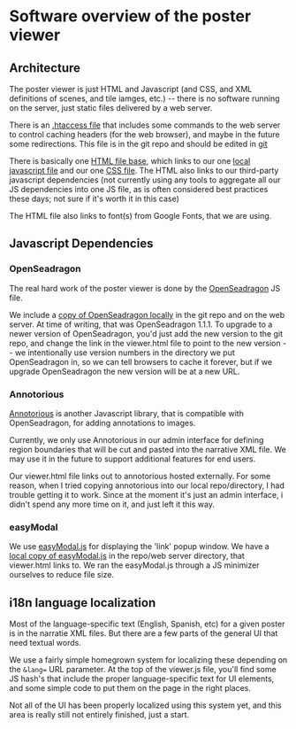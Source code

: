 # Software overview of the poster viewer

## Architecture

The poster viewer is just HTML and Javascript (and CSS, and XML definitions of scenes, and tile iamges, etc.) -- there is no software running on the server, just static files delivered by a web server. 

There is an [.htaccess file](../.htaccess) that includes some commands to the web server to control caching headers (for the web browser), and maybe in the future some redirections. This file is in the git repo and should be edited in [git](./github.md)

There is basically one [HTML file base](../viewer.html), which links to our one [local javascript file](../js/viewer.js) and our one [CSS file](../css/viewer.css). The HTML also links to our third-party javascript dependencies (not currently using any tools to aggregate all our JS dependencies into one JS file, as is often considered best practices these days; not sure if it's worth it in this case)

The HTML file also links to font(s) from Google Fonts, that we are using. 

## Javascript Dependencies

### OpenSeadragon

The real hard work of the poster viewer is done by the [OpenSeadragon](https://github.com/openseadragon/openseadragon) JS file. 

We include a [copy of OpenSeadragon locally](../openseadragon-bin-1.1.1) in the git repo and on the web server. At time of writing, that was OpenSeadragon 1.1.1. To upgrade to a newer version of OpenSeadragon, you'd just add the new version to the git repo, and change the link in the viewer.html file to point to the new version -- we intentionally use version numbers in the directory we put OpenSeadragon in, so we can tell browsers to cache it forever, but if we upgrade OpenSeadragon the new version will be at a new URL. 

### Annotorious

[Annotorious](http://annotorious.github.io/) is another Javascript library, that is compatible with OpenSeadragon, for adding annotations to images. 

Currently, we only use Annotorious in our admin interface for defining region boundaries that will be cut and pasted into the narrative XML file. We may use it in the future to support additional features for end users. 

Our viewer.html file links out to annotorious hosted externally. For some reason, when I tried copying annotorious into our local repo/directory, I had trouble getting it to work. Since at the moment it's just an admin interface, i didn't spend any more time on it, and just left it this way. 

### easyModal

We use [easyModal.js](http://flaviusmatis.github.io/easyModal.js/) for displaying the 'link' popup window. We have a [local copy of easyModal.js](../js/jquery.easyModal.min.js) in the repo/web server directory, that viewer.html links to. We ran the easyModal.js through a JS minimizer ourselves to reduce file size. 

## i18n language localization

Most of the language-specific text (English, Spanish, etc) for a given poster is in the narratie XML files. But there are a few parts of the general UI that need textual words. 

We use a fairly simple homegrown system for localizing these depending on the `&lang=` URL parameter. At the top of the viewer.js file, you'll find some JS hash's that include the proper language-specific text for UI elements, and some simple code to put them on the page in the right places. 

Not all of the UI has been properly localized using this system yet, and this area is really still not entirely finished, just a start. 